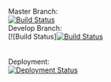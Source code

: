 Master Branch:<br />
[![Build Status](https://pingdong.visualstudio.com/Common%20Library/_apis/build/status/library/dotnet/pingdong.http?branchName=master)](https://pingdong.visualstudio.com/Common%20Library/_build/latest?definitionId=13&branchName=master)<br />
Develop Branch:<br />
[![Build Status][![Build Status](https://pingdong.visualstudio.com/Common%20Library/_apis/build/status/library/dotnet/pingdong.http?branchName=develop)](https://pingdong.visualstudio.com/Common%20Library/_build/latest?definitionId=13&branchName=develop)<br />
<br />
<br />
Deployment:<br />
[![Deployment Status](https://pingdong.vsrm.visualstudio.com/_apis/public/Release/badge/b57e1bf9-2061-450c-b27e-4c0fc8307b1a/5/5)](https://pingdong.visualstudio.com/Common%20Library/_release?view=all&definitionId=5)
